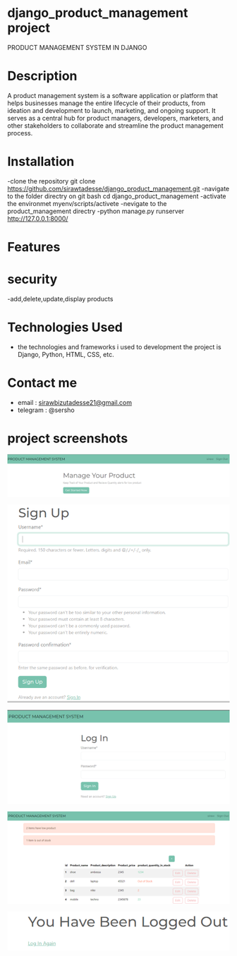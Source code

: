 

# django_product_management project
PRODUCT MANAGEMENT SYSTEM IN DJANGO

# Description
A product management system is a software application or platform that helps businesses manage the entire lifecycle of their products, from ideation and development to launch, marketing, and ongoing support. It serves as a central hub for product managers, developers, marketers, and other stakeholders to collaborate and streamline the product management process.

# Installation
-clone the repository git clone https://github.com/sirawtadesse/django_product_management.git
-navigate to the folder directry on git bash cd django_product_management
-activate the environmet    myenv/scripts/activete
-nevigate to the product_management directry
-python manage.py runserver    http://127.0.0.1:8000/

# Features
# security
-add,delete,update,display products

# Technologies Used
 - the technologies and frameworks i used to  development the project is Django, Python, HTML, CSS, etc.
 
# Contact me

- email : sirawbizutadesse21@gmail.com
- telegram : @sersho

# project screenshots

![Alt text](Capture.PNG)

![Alt text](Capture5.PNG) 

![Alt text](Capture2.PNG)

 ![Alt text](Capture3.PNG) 
 
 ![Alt text](Capture4.PNG)




